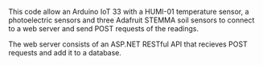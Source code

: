This code allow an Arduino IoT 33 with a HUMI-01 temperature sensor, a photoelectric sensors and three Adafruit STEMMA soil sensors to connect to a web server and send POST requests of the readings.

The web server consists of an ASP.NET RESTful API that recieves POST requests and add it to a database.
